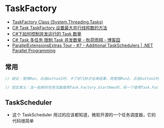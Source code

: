 # TaskFactory

- [TaskFactory Class (System.Threading.Tasks)](https://docs.microsoft.com/en-us/dotnet/api/system.threading.tasks.taskfactory?view=netframework-4.8)
- [C# Task TaskFactory 设置最大并行线程数的方法](https://blog.csdn.net/yuanpan/article/details/84284614)
- [C#下如何控制并发运行的 Task 数量](https://blog.csdn.net/starfd/article/details/79711915)
- [C# Task 多任务 限制 Task 并发数量 - 秋荷雨翔 - 博客园](https://www.cnblogs.com/s0611163/p/11549685.html)
- [ParallelExtensionsExtras Tour - #7 - Additional TaskSchedulers | .NET Parallel Programming](https://devblogs.microsoft.com/pfxteam/parallelextensionsextras-tour-7-additional-taskschedulers/)

## 常用

```c#
// 结论：使用Run，点击button2时，卡了好几秒才出来结果，而使用Run2，点击button2时，立即显示结果，button2的操作本身应该耗时极少。

// 现实意义：当一批耗时任务无脑使用Task.Factory.StartNew时，另一个使用Task.Factory.StartNew的任务就无法及时响应了。
```

## TaskScheduler

- 这个 TaskScheduler 用过的应该都知道，微软开源的一个任务调度器，它的代码很简单
